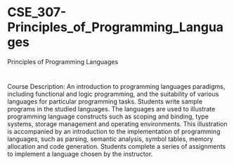# CSE_307-Principles_of_Programming_Languages
Principles of Programming Languages
#
Course Description:
An introduction to programming languages paradigms, including functional and logic programming, and the suitability of various languages for particular programming tasks. Students write sample programs in the studied languages. The languages are used to illustrate programming language constructs such as scoping and binding, type systems, storage management and operating environments. This illustration is accompanied by an introduction to the implementation of programming languages, such as parsing, semantic analysis, symbol tables, memory allocation and code generation. Students complete a series of assignments to implement a language chosen by the instructor.
